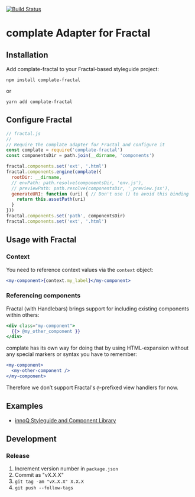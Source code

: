 [![Build Status](https://travis-ci.org/complate/complate-fractal.svg?branch=master)](https://travis-ci.org/complate/complate-fractal)

# complate Adapter for Fractal

## Installation

Add complate-fractal to your Fractal-based styleguide project:

    npm install complate-fractal

or

    yarn add complate-fractal

## Configure Fractal

```javascript
// fractal.js
//
// Require the complate adapter for Fractal and configure it
const complate = require('complate-fractal')
const componentsDir = path.join(__dirname, 'components')

fractal.components.set('ext', '.html')
fractal.components.engine(complate({
  rootDir: __dirname,
  // envPath: path.resolve(componentsDir, 'env.js'),
  // previewPath: path.resolve(componentsDir, '_preview.jsx'),
  generateURI: function (uri) { // Don't use () to avoid this binding
    return this.assetPath(uri)
  }
}))
fractal.components.set('path', componentsDir)
fractal.components.set('ext', '.html')
```

## Usage with Fractal

### Context

You need to reference context values via the `context` object:

```jsx
<my-component>{context.my_label}</my-component>
```

### Referencing components

Fractal (with Handlebars) brings support for including existing components within others:

```handlebars
<div class="my-component">
  {{> @my_other_component }}
</div>
```

complate has its own way for doing that by using HTML-expansion without any
special markers or syntax you have to remember:

```jsx
<my-component>
  <my-other-component />
</my-component>
```

Therefore we don’t support Fractal's `@`-prefixed view handlers for now.

## Examples

- [innoQ Styleguide and Component Library](https://github.com/innoq/innoq-styleguide)

## Development

### Release

1. Increment version number in `package.json`
2. Commit as "vX.X.X"
3. `git tag -am "vX.X.X" X.X.X`
4. `git push --follow-tags`
